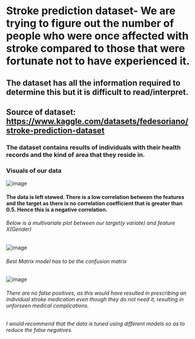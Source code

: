 # Stroke prediction dataset- We are trying to figure out the number of people who were once affected with stroke compared to those that were fortunate not to have experienced it. 
## The dataset has all the information required to determine this but it is difficult to read/interpret.
## Source of dataset: https://www.kaggle.com/datasets/fedesoriano/stroke-prediction-dataset
### The dataset contains results of individuals with their health records and the kind of area that they reside in.
### Visuals of our data
![image](https://github.com/NMtuzula/Machine-Learning-Datasets/assets/138831286/e53378e2-eaa8-41f4-b8a5-7d81334b2e92)
#### The data is left stewed. There is a low correlation between the features and the target as there is no correlation coefficient that is greater than 0.5. Hence this is a negative correlation.
###### Below is a multivariate plot between our target(y variate) and feature X(Gender)
![image](https://github.com/NMtuzula/Machine-Learning-Datasets/assets/138831286/6dacfaa0-19ca-49c4-9225-7e830178fc4a)
###### Best Matrix model has to be the confusion matrix
![image](https://github.com/NMtuzula/Machine-Learning-Datasets/assets/138831286/0fc06a2d-c7a9-4b08-a724-0fa7d74975fe)
###### There are no false positives, as this would have resulted in prescribing an individual stroke medication even though they do not need it, resulting in unforseen medical complications.
###### I would recommend that the data is tuned using different models so as to reduce the false negatives.
